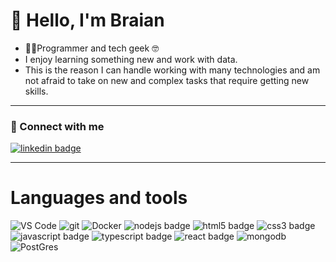# 👋 Hello, I'm Braian
- 👨‍💻Programmer and tech geek 🤓
- I enjoy learning something new and work with data.
- This is the reason I can handle working with many technologies and am not afraid to take on new and complex tasks that require getting new skills.
---

### 🔗 Connect with me
<p>
  <a href="https://www.linkedin.com/in/braian-gabriel-molina" title="@Braian Molina on Linkedin">
    <img
      src="https://img.shields.io/badge/@Braian Molina-0A66C2?style=flat-square&logo=linkedin&logoColor=white&link="https://www.linkedin.com/in/braian-gabriel-molina"
      alt="linkedin badge"
    />
  </a>
</p>

---

# Languages and tools

<img
  alt="VS Code"
  src="https://img.shields.io/static/v1?style=flat-square&message=VS+Code&color=007ACC&logo=Visual+Studio+Code&logoColor=FFFFFF&label="
/>
<img
  alt="git"
  src="https://img.shields.io/badge/-Git-F05032?&style=flat-square&logo=git&logoColor=white"
/>
<img
  alt="Docker"
  src="https://img.shields.io/badge/-Docker-46a2f1?&style=flat-square&logo=docker&logoColor=white"
/>
<img
  alt="nodejs badge"
  src="https://img.shields.io/badge/Node.js-43853D?style=flat-square&logo=node.js&logoColor=white"
/>
<img
  alt="html5 badge"
  src="https://img.shields.io/badge/HTML5-E34F26?style=flat-square&logo=css3&logoColor=white"
/>
<img
  alt="css3 badge"
  src="https://img.shields.io/badge/CSS3-1572B6?style=flat-square&logo=css3&logoColor=white"
/>
<img
  alt="javascript badge"
  src="https://img.shields.io/badge/JavaScript-F7DF1E?style=flat-square&logo=javascript&logoColor=black"
/>
<img
  alt="typescript badge"
  src="https://img.shields.io/badge/TypeScript-3178C6?style=flat-square&logo=typescript&logoColor=white"
/>
<img
  alt="react badge"
  src="https://img.shields.io/badge/React-007096?style=flat-square&logo=react&logoColor=white"
/>
<img
  alt="mongodb"
  src="https://img.shields.io/badge/MongoDB-47A248?style=flat-square&logo=mongodb&logoColor=white"
/>
<img
  alt="PostGres"
  src="https://img.shields.io/badge/postgres-%23316192.svg?style=flat-square&logo=postgresql&logoColor=white"
/>
